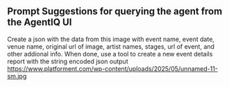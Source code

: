 ## Prompt Suggestions for querying the agent from the AgentIQ UI

Create a json with the data from this image with event name, event date, venue name, original url of image, artist names, stages, url of event, and other addional info. When done, use a tool to create a new event details report with the string encoded json output https://www.platforment.com/wp-content/uploads/2025/05/unnamed-11-sm.jpg